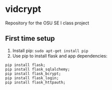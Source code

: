 # vidcrypt
Repository for the OSU SE I class project

## First time setup

1. Install pip: `sudo apt-get install pip`
1. Use pip to install flask and app dependencies:
  ```
  pip install flask;
  pip install flask_sqlalchemy;
  pip install flask_bcrypt;
  pip install flask_login;
  pip install flask_httpauth;
  ```